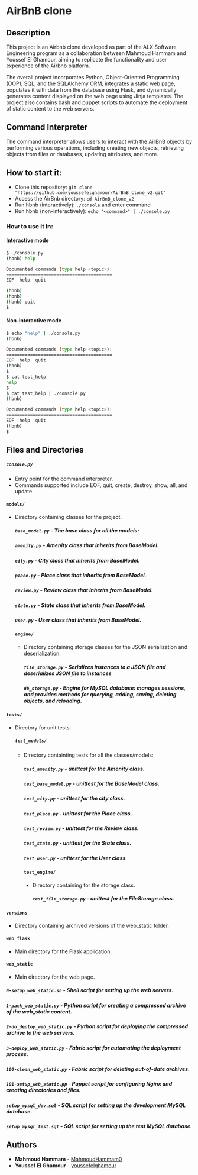 # AirBnB clone

## Description
This project is an Airbnb clone developed as part of the ALX Software Engineering program as a collaboration between Mahmoud Hammam and Youssef El Ghamour, aiming to replicate the functionality and user experience of the Airbnb platform.

The overall project incorporates Python, Object-Oriented Programming (OOP), SQL, and the SQLAlchemy ORM, integrates a static web page, populates it with data from the database using  Flask, and dynamically generates content displayed on the web page using Jinja templates. The project also contains bash and puppet scripts to automate the deployment of static content to the web servers.

## Command Interpreter
The command interpreter allows users to interact with the AirBnB objects by performing various operations, including creating new objects, retrieving objects from files or databases, updating attributes, and more.

## How to start it:
* Clone this repository: `git clone "https://github.com/youssefelghamour/AirBnB_clone_v2.git"`
* Access the AirBnb directory: `cd AirBnB_clone_v2`
* Run hbnb (interactively): `./console` and enter command
* Run hbnb (non-interactively): `echo "<command>" | ./console.py`

### How to use it in:
#### Interactive mode
```bash
$ ./console.py
(hbnb) help

Documented commands (type help <topic>):
========================================
EOF  help  quit

(hbnb) 
(hbnb) 
(hbnb) quit
$
```

#### Non-interactive mode
```bash
$ echo "help" | ./console.py
(hbnb)

Documented commands (type help <topic>):
========================================
EOF  help  quit
(hbnb)
$
$ cat test_help
help
$
$ cat test_help | ./console.py
(hbnb)

Documented commands (type help <topic>):
========================================
EOF  help  quit
(hbnb)
$
```

## Files and Directories
##### `console.py`
- Entry point for the command interpreter.
- Commands supported include EOF, quit, create, destroy, show, all, and update.

#### `models/`
- Directory containing classes for the project.

  ##### `base_model.py` - The base class for all the models:
  ##### `amenity.py` - Amenity class that inherits from BaseModel.
  ##### `city.py` - City class that inherits from BaseModel.
  ##### `place.py` - Place class that inherits from BaseModel.
  ##### `review.py` - Review class that inherits from BaseModel.
  ##### `state.py` - State class that inherits from BaseModel.
  ##### `user.py` - User class that inherits from BaseModel.

  #### `engine/`
  - Directory containing storage classes for the JSON serialization and deserialization.

    ##### `file_storage.py` - Serializes instances to a JSON file and deserializes JSON file to instances
    ##### `db_storage.py` - Engine for MySQL database: manages sessions, and provides methods for querying, adding, saving, deleting objects, and reloading.

#### `tests/`
- Directory for unit tests.

  ##### `test_models/`
  - Directory containting tests for all the classes/models:

    ##### `test_amenity.py` - unittest for the Amenity class.
    ##### `test_base_model.py` - unittest for the BaseModel class.
    ##### `test_city.py` - unittest for the city class.
    ##### `test_place.py` - unittest for the Place class.
    ##### `test_review.py` - unittest for the Review class.
    ##### `test_state.py` - unittest for the State class.
    ##### `test_user.py` - unittest for the User class.

    #### `test_engine/`
    - Directory containing for the storage class.

      ##### `test_file_storage.py` - unittest for the FileStorage class.

#### `versions`
- Directory containing archived versions of the web_static folder.

#### `web_flask`
- Main directory for the Flask application.

#### `web_static`
- Main directory for the web page.

##### `0-setup_web_static.sh` - Shell script for setting up the web servers.
##### `1-pack_web_static.py` - Python script for creating a compressed archive of the web_static content.
##### `2-do_deploy_web_static.py` - Python script for deploying the compressed archive to the web servers.
##### `3-deploy_web_static.py` - Fabric script for automating the deployment process.
##### `100-clean_web_static.py` - Fabric script for deleting out-of-date archives.
##### `101-setup_web_static.pp` - Puppet script for configuring Nginx and creating directories and files.
##### `setup_mysql_dev.sql` - SQL script for setting up the development MySQL database.
##### `setup_mysql_test.sql` - SQL script for setting up the test MySQL database.

## Authors
* **Mahmoud Hammam** - [MahmoudHammam0](https://github.com/MahmoudHammam0)
* **Youssef El Ghamour** - [youssefelghamour](https://github.com/youssefelghamour)
